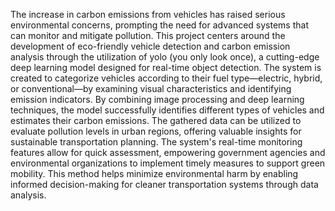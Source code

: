 
The increase in carbon emissions from vehicles has raised serious environmental concerns,
prompting the need for advanced systems that can monitor and mitigate pollution. This project
centers around the development of eco-friendly vehicle detection and carbon emission analysis
through the utilization of yolo (you only look once), a cutting-edge deep learning model designed
for real-time object detection. The system is created to categorize vehicles according to their fuel
type—electric, hybrid, or conventional—by examining visual characteristics and identifying
emission indicators. By combining image processing and deep learning techniques, the model
successfully identifies different types of vehicles and estimates their carbon emissions. The
gathered data can be utilized to evaluate pollution levels in urban regions, offering valuable
insights for sustainable transportation planning. The system's real-time monitoring features allow
for quick assessment, empowering government agencies and environmental organizations to
implement timely measures to support green mobility. This method helps minimize
environmental harm by enabling informed decision-making for cleaner transportation systems
through data analysis.
